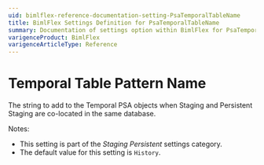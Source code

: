 ```yaml
---
uid: bimlflex-reference-documentation-setting-PsaTemporalTableName
title: BimlFlex Settings Definition for PsaTemporalTableName
summary: Documentation of settings option within BimlFlex for PsaTemporalTableName
varigenceProduct: BimlFlex
varigenceArticleType: Reference
---
```


# Temporal Table Pattern Name

The string to add to the Temporal PSA objects when Staging and Persistent Staging are co-located in the same database.

Notes:

* This setting is part of the *Staging Persistent* settings category.
* The default value for this setting is `History`.